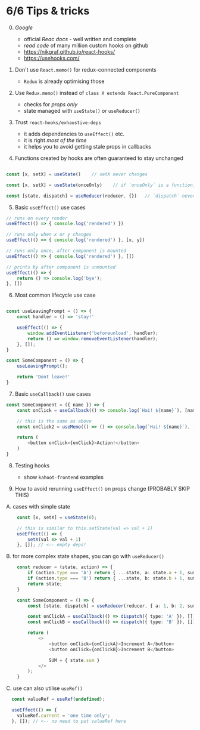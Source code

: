 #  6/6  Tips & tricks

0. *Google*
    - official *Reac docs* - well written and complete
    - *read code* of many million custom hooks on github
    - https://nikgraf.github.io/react-hooks/
    - https://usehooks.com/





1. Don't use `React.memo()` for redux-connected components
    - `Redux` is already optimising those





2. Use `Redux.memo()` instead of `class X extends React.PureComponent`
    - checks for *props only*
    - state managed with `useState()` or `useReducer()`





3. Trust `react-hooks/exhaustive-deps`
    - it adds dependencies to `useEffect()` etc.
    - it is right *most of the time*
    - it helps you to avoid getting stale props in callbacks





4. Functions created by hooks are often guaranteed to stay unchanged

```ts

const [x, setX] = useState()    // setX never changes

const [x, setX] = useState(onceOnly)    // if `onceOnly` is a function, it runs only once

const [state, dispatch] = useReducer(reducer, {})   // `dispatch` never changes

```





5. Basic `useEffect()` use cases

```ts
// runs on every render
useEffect(() => { console.log('rendered') })

// runs only when x or y changes
useEffect(() => { console.log('rendered') }, [x, y])

// runs only once, after component is mounted
useEffect(() => { console.log('rendered') }, [])

// prints by after component is unmounted
useEffect(() => {
    return () => console.log('bye');
}, [])
```





6. Most common lifecycle use case

```ts

const useLeavingPrompt = () => {
    const handler = () => 'stay!'

    useEffect(() => {
        window.addEventListener('beforeunload', handler);
        return () => window.removeEventListener(handler);
    }, []);
}

const SomeComponent = () => {
    useLeavingPrompt();

    return 'Dont leave!'
}
```





7. Basic `useCallback()` use cases

```ts
const SomeComponent = ({ name }) => {
    const onClick = useCallback(() => console.log(`Hai! ${name}`), [name]);

    // this is the same as above
    const onClick2 = useMemo(() => () => console.log(`Hai! ${name}`), [name]);

    return (
        <button onClick={onClick}>Action!</button>
    )
}
```





8. Testing hooks
    - show `kahoot-frontend` examples













9.  How to avoid rerunning `useEffect()` on props change (PROBABLY SKIP THIS)

A. cases with simple state

```ts
    const [x, setX] = useState(0);

    // this is similar to this.setState(val => val + 1)
    useEffect(() => {
        setX(val => val + 1)
    }, []); // <-- empty deps!
```


B.  for more complex state shapes, you can go with `useReducer()`

```ts
    const reducer = (state, action) => {
        if (action.type === 'A') return { ...state, a: state.a + 1, sum: state.sum + 1 };
        if (action.type === 'B') return { ...state, b: state.b + 1, sum: state.sum + 1 };
        return state;
    }

    const SomeComponent = () => {
        const [state, dispatch] = useReducer(reducer, { a: 1, b: 2, sum: 3 });

        const onClickA = useCallback(() => dispatch({ type: 'A' }), []); // <-- empty deps!
        const onClickB = useCallback(() => dispatch({ type: 'B' }), []); // <-- empty deps!

        return (
            <>
                <button onClick={onClickA}>Increment A</button>
                <button onClick={onClickB}>Increment B</button>

                SUM = { state.sum }
            </>
        );
    }
```

C. use can also utilise `useRef()`

```ts
  const valueRef = useRef(undefined);

  useEffect(() => {
    valueRef.current = 'one time only';
  }, []); // <-- no need to put valueRef here

```
